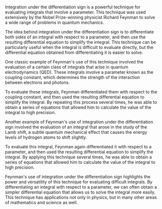 Integration under the differentiation sign is a powerful technique for evaluating integrals that involve a parameter. This technique was used extensively by the Nobel Prize-winning physicist Richard Feynman to solve a wide range of problems in quantum mechanics.

The idea behind integration under the differentiation sign is to differentiate both sides of an integral with respect to a parameter, and then use the resulting differential equation to simplify the integral. This technique can be particularly useful when the integral is difficult to evaluate directly, but the differential equation obtained from differentiating it is easier to solve.

One classic example of Feynman's use of this technique involved the evaluation of a certain class of integrals that arise in quantum electrodynamics (QED). These integrals involve a parameter known as the coupling constant, which determines the strength of the interaction between electrons and photons.

To evaluate these integrals, Feynman differentiated them with respect to the coupling constant, and then used the resulting differential equation to simplify the integral. By repeating this process several times, he was able to obtain a series of equations that allowed him to calculate the value of the integral to high precision.

Another example of Feynman's use of integration under the differentiation sign involved the evaluation of an integral that arose in the study of the Lamb shift, a subtle quantum mechanical effect that causes the energy levels of hydrogen atoms to shift slightly.

To evaluate this integral, Feynman again differentiated it with respect to a parameter, and then used the resulting differential equation to simplify the integral. By applying this technique several times, he was able to obtain a series of equations that allowed him to calculate the value of the integral to high precision.

Feynman's use of integration under the differentiation sign highlights the power and versatility of this technique for evaluating difficult integrals. By differentiating an integral with respect to a parameter, we can often obtain a simpler differential equation that allows us to solve the integral more easily. This technique has applications not only in physics, but in many other areas of mathematics and science as well.